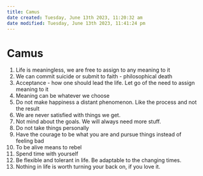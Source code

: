 ```yaml
---
title: Camus
date created: Tuesday, June 13th 2023, 11:20:32 am
date modified: Tuesday, June 13th 2023, 11:41:24 pm
---
```


# Camus

1. Life is meaningless, we are free to assign to any meaning to it
2. We can commit suicide or submit to faith - philosophical death
3. Acceptance - how one should lead the life. Let go of the need to assign meaning to it
4. Meaning can be whatever we choose
5. Do not make happiness a distant phenomenon. Like the process and not the result
6. We are never satisfied with things we get.
7. Not mind about the goals. We will always need more stuff.
8. Do not take things personally
9. Have the courage to be what you are and pursue things instead of feeling bad
10. To be alive means to rebel
11. Spend time with yourself
12. Be flexible and tolerant in life. Be adaptable to the changing times.
13. Nothing in life is worth turning your back on, if you love it.

